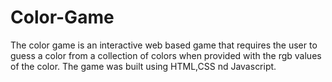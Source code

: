 # Color-Game

The color game is an interactive web based game that requires the user to guess a color from a collection of colors when provided with the rgb values of the color. The game was built using HTML,CSS nd Javascript.
